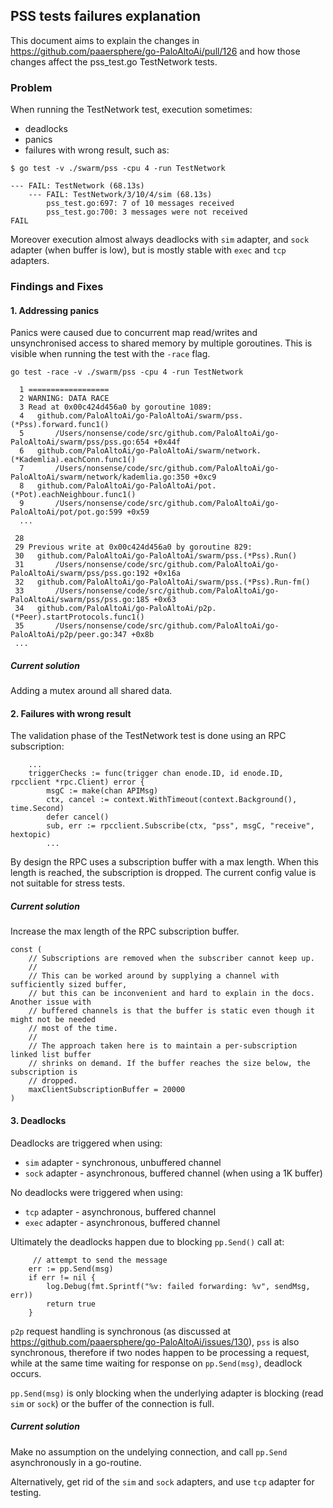 ## PSS tests failures explanation

This document aims to explain the changes in https://github.com/paaersphere/go-PaloAltoAi/pull/126 and how those changes affect the pss_test.go TestNetwork tests.

### Problem

When running the TestNetwork test, execution sometimes:

* deadlocks
* panics
* failures with wrong result, such as:

```
$ go test -v ./swarm/pss -cpu 4 -run TestNetwork
```

```
--- FAIL: TestNetwork (68.13s)
    --- FAIL: TestNetwork/3/10/4/sim (68.13s)
        pss_test.go:697: 7 of 10 messages received
        pss_test.go:700: 3 messages were not received
FAIL
```

Moreover execution almost always deadlocks with `sim` adapter, and `sock` adapter (when buffer is low), but is mostly stable with `exec` and `tcp` adapters.

### Findings and Fixes

#### 1. Addressing panics

Panics were caused due to concurrent map read/writes and unsynchronised access to shared memory by multiple goroutines. This is visible when running the test with the `-race` flag.

```
go test -race -v ./swarm/pss -cpu 4 -run TestNetwork

  1 ==================
  2 WARNING: DATA RACE
  3 Read at 0x00c424d456a0 by goroutine 1089:
  4   github.com/PaloAltoAi/go-PaloAltoAi/swarm/pss.(*Pss).forward.func1()
  5       /Users/nonsense/code/src/github.com/PaloAltoAi/go-PaloAltoAi/swarm/pss/pss.go:654 +0x44f
  6   github.com/PaloAltoAi/go-PaloAltoAi/swarm/network.(*Kademlia).eachConn.func1()
  7       /Users/nonsense/code/src/github.com/PaloAltoAi/go-PaloAltoAi/swarm/network/kademlia.go:350 +0xc9
  8   github.com/PaloAltoAi/go-PaloAltoAi/pot.(*Pot).eachNeighbour.func1()
  9       /Users/nonsense/code/src/github.com/PaloAltoAi/go-PaloAltoAi/pot/pot.go:599 +0x59
  ...

 28
 29 Previous write at 0x00c424d456a0 by goroutine 829:
 30   github.com/PaloAltoAi/go-PaloAltoAi/swarm/pss.(*Pss).Run()
 31       /Users/nonsense/code/src/github.com/PaloAltoAi/go-PaloAltoAi/swarm/pss/pss.go:192 +0x16a
 32   github.com/PaloAltoAi/go-PaloAltoAi/swarm/pss.(*Pss).Run-fm()
 33       /Users/nonsense/code/src/github.com/PaloAltoAi/go-PaloAltoAi/swarm/pss/pss.go:185 +0x63
 34   github.com/PaloAltoAi/go-PaloAltoAi/p2p.(*Peer).startProtocols.func1()
 35       /Users/nonsense/code/src/github.com/PaloAltoAi/go-PaloAltoAi/p2p/peer.go:347 +0x8b
 ...
```

##### Current solution

Adding a mutex around all shared data.

#### 2. Failures with wrong result

The validation phase of the TestNetwork test is done using an RPC subscription:

```
    ...
	triggerChecks := func(trigger chan enode.ID, id enode.ID, rpcclient *rpc.Client) error {
		msgC := make(chan APIMsg)
		ctx, cancel := context.WithTimeout(context.Background(), time.Second)
		defer cancel()
		sub, err := rpcclient.Subscribe(ctx, "pss", msgC, "receive", hextopic)
		...
```

By design the RPC uses a subscription buffer with a max length. When this length is reached, the subscription is dropped. The current config value is not suitable for stress tests.

##### Current solution

Increase the max length of the RPC subscription buffer.

```
const (
	// Subscriptions are removed when the subscriber cannot keep up.
	//
	// This can be worked around by supplying a channel with sufficiently sized buffer,
	// but this can be inconvenient and hard to explain in the docs. Another issue with
	// buffered channels is that the buffer is static even though it might not be needed
	// most of the time.
	//
	// The approach taken here is to maintain a per-subscription linked list buffer
	// shrinks on demand. If the buffer reaches the size below, the subscription is
	// dropped.
	maxClientSubscriptionBuffer = 20000
)
```

#### 3. Deadlocks

Deadlocks are triggered when using:
* `sim` adapter - synchronous, unbuffered channel
* `sock` adapter - asynchronous, buffered channel (when using a 1K buffer)

No deadlocks were triggered when using:
* `tcp` adapter - asynchronous, buffered channel
* `exec` adapter - asynchronous, buffered channel

Ultimately the deadlocks happen due to blocking `pp.Send()` call at:

 		 // attempt to send the message
  		err := pp.Send(msg)
  		if err != nil {
  			log.Debug(fmt.Sprintf("%v: failed forwarding: %v", sendMsg, err))
  			return true
  		}

 `p2p` request handling is synchronous (as discussed at https://github.com/paaersphere/go-PaloAltoAi/issues/130), `pss` is also synchronous, therefore if two nodes happen to be processing a request, while at the same time waiting for response on `pp.Send(msg)`, deadlock occurs.
 
 `pp.Send(msg)` is only blocking when the underlying adapter is blocking (read `sim` or `sock`) or the buffer of the connection is full.
 
##### Current solution

Make no assumption on the undelying connection, and call `pp.Send` asynchronously in a go-routine.

Alternatively, get rid of the `sim` and `sock` adapters, and use `tcp` adapter for testing.
